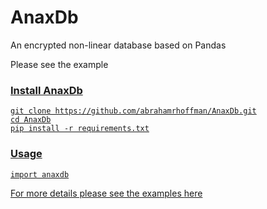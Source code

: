 # AnaxDb
An encrypted non-linear database based on Pandas

Please see the example <a href="">

### Install AnaxDb

```
git clone https://github.com/abrahamrhoffman/AnaxDb.git
cd AnaxDb
pip install -r requirements.txt
```

### Usage

```
import anaxdb
```

For more details please see the examples <a href="https://github.com/abrahamrhoffman/AnaxDb/tree/master/examples">here</a>
